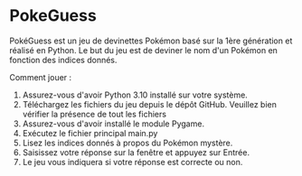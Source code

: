 # PokeGuess

PokéGuess est un jeu de devinettes Pokémon basé sur la 1ère génération et réalisé en Python. Le but du jeu est de deviner le nom d'un Pokémon en fonction des indices donnés.

Comment jouer :
1. Assurez-vous d'avoir Python 3.10 installé sur votre système.
2. Téléchargez les fichiers du jeu depuis le dépôt GitHub. Veuillez bien vérifier la présence de tout les fichiers
3. Assurez-vous d'avoir installé le module Pygame.
4. Exécutez le fichier principal main.py 
5. Lisez les indices donnés à propos du Pokémon mystère.
6. Saisissez votre réponse sur la fenêtre et appuyez sur Entrée.
7. Le jeu vous indiquera si votre réponse est correcte ou non.